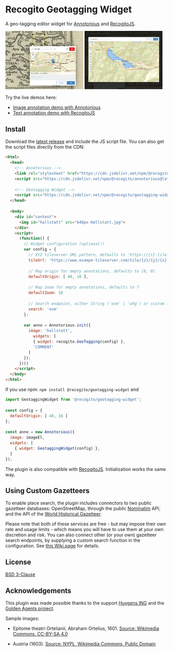 # Recogito Geotagging Widget

A geo-tagging editor widget for [Annotorious](https://annotorious.com) and 
[RecogitoJS](https://github.com/recogito/recogito-js).

<img src="screenshot-01.jpg" style="width:48%"> <img src="screenshot-02.jpg" style="width:48%">

Try the live demos here:

- [Image annotation demo with Annotorious](https://recogito.github.io/geotagging-widget/)
- [Text annotation demo with RecogitoJS](https://recogito.github.io/geotagging-widget/recogito-js.html)

## Install

Download the [latest release](https://github.com/recogito/geotagging-widget/releases) and include the JS script file. You can also get the script files directly from the CDN:

```html
<html>
  <head>
    <!-- Annotorious -->
    <link rel="stylesheet" href="https://cdn.jsdelivr.net/npm/@recogito/annotorious@latest/dist/annotorious.min.css">
    <script src="https://cdn.jsdelivr.net/npm/@recogito/annotorious@latest/dist/annotorious.min.js"></script>

    <!-- Geotagging Widget -->
    <script src="https://cdn.jsdelivr.net/npm/@recogito/geotagging-widget@latest"></script>
  </head>
  
  <body>
    <div id="content">
      <img id="hallstatt" src="640px-Hallstatt.jpg">
    </div>
    <script>
      (function() {
        // Widget configuration (optional!)
        var config = {
          // XYZ tileserver URL pattern, defaults to 'https://{s}.tile.openstreetmap.org/{z}/{x}/{y}.png',
          tileUrl: 'https://www.exampe-tileserver.com/tile/{z}/{y}/{x}',

          // Map origin for empty annotations, defaults to [0, 0]
          defaultOrigin: [ 48, 16 ],

          // Map zoom for empty annotations, defaults to 7
          defaultZoom: 10

          // Search endpoint, either String ('osm' | 'whg') or custom function
          search: 'osm'
        };

        var anno = Annotorious.init({
          image: 'hallstatt',
            widgets: [
            { widget: recogito.GeoTagging(config) },
            'COMMENT'
          ]
        });
      })()
    </script>
  </body>
</html>
```

If you use npm: `npm install @recogito/geotagging-widget` and

```js
import GeotaggingWidget from '@recogito/geotagging-widget';

const config = {
  defaultOrigin: [ 48, 16 ]
};

const anno = new Annotorious({
  image: imageEl,
  widgets: [
    { widget: GeotaggingWidget(config) },
  ]
});
```

The plugin is also compatible with [RecogitoJS](https://github.com/recogito/recogito-js). Initialization works the same way.

## Using Custom Gazetteers

To enable place search, the plugin includes connectors to two public gazetteer databases: OpenStreetMap, through the public [Nominatim](https://nominatim.org/) API; and the API of the [World Historical Gazetteer](https://whgazetteer.org/). 

Please note that both of these services are free - but may impose their own rate and usage limits - which means you will have to use them at your own discretion and risk. You can also connect other (or your own) gazetteer search endpoints, by supplying a custom search function in the configuration. See [this Wiki page](https://github.com/recogito/geotagging-widget/wiki/Using-Custom-Gazetteer-APIs) for details.

## License

[BSD 3-Clause](https://github.com/recogito/geotagging-widget/blob/main/LICENSE)

## Acknowledgements

This plugin was made possible thanks to the support [Huygens ING](https://www.huygens.knaw.nl/) and the [Golden Agents project](https://www.goldenagents.org/).

Sample images: 

- Epitome theatri Ortelianii, Abraham Ortelius, 1601. [Source: Wikimedia Commons, CC-BY-SA 4.0](https://commons.wikimedia.org/wiki/File:Epitome_theatri_Ortelianii,_Abraham_Ortelio.jpg)

- Austria (1603). [Source: NYPL, Wikimedia Commons, Public Domain](https://commons.wikimedia.org/wiki/File:Austria_(NYPL_b15404146-1632179).jpg)